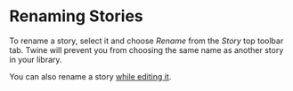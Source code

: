 # Renaming Stories

To rename a story, select it and choose _Rename_ from the _Story_ top toolbar
tab. Twine will prevent you from choosing the same name as another story in your
library.

You can also rename a story [while editing it](../editing-stories/renaming.md).
